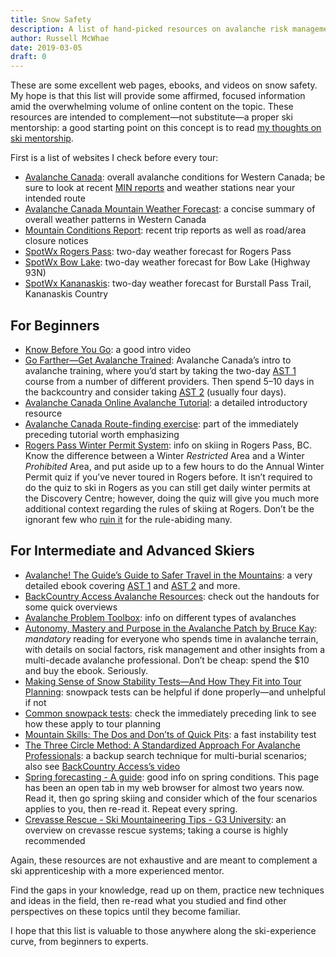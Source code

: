 ```yaml
---
title: Snow Safety
description: A list of hand-picked resources on avalanche risk management.
author: Russell McWhae
date: 2019-03-05
draft: 0
---
```


These are some excellent web pages, ebooks, and videos on snow safety. My hope is that this list will provide some affirmed, focused information amid the overwhelming volume of online content on the topic. These resources are intended to complement—not substitute—a proper ski mentorship: a good starting point on this concept is to read [my thoughts on ski mentorship](/journal/30-going-on-13#mistakes-and-mentorship-in-the-mountains).

First is a list of websites I check before every tour:

-   [Avalanche Canada](https://www.avalanche.ca): overall avalanche conditions for Western Canada; be sure to look at recent [MIN reports](https://www.avalanche.ca/mountain-information-network/) and weather stations near your intended route
-   [Avalanche Canada Mountain Weather Forecast](https://www.avalanche.ca/weather/forecast): a concise summary of overall weather patterns in Western Canada
-   [Mountain Conditions Report](https://www.mountainconditions.com/reports/list): recent trip reports as well as road/area closure notices
-   [SpotWx Rogers Pass](https://spotwx.com/products/grib_index.php?model=gem_lam_continental&lat=51.28333&lon=-117.51667&tz=America/Vancouver): two-day weather forecast for Rogers Pass
-   [SpotWx Bow Lake](https://spotwx.com/products/grib_index.php?model=gem_lam_continental&lat=51.67128&lon=-116.46003&tz=America/Edmonton): two-day weather forecast for Bow Lake (Highway 93N)
-   [SpotWx Kananaskis](https://spotwx.com/products/grib_index.php?model=gem_lam_continental&lat=50.77601&lon=-115.34095&tz=America/Edmonton): two-day weather forecast for Burstall Pass Trail, Kananaskis Country

## For Beginners

-   [Know Before You Go](https://vimeo.com/144545554): a good intro video
-   [Go Farther—Get Avalanche Trained](https://www.avalanche.ca/training): Avalanche Canada’s intro to avalanche training, where you’d start by taking the two-day [AST 1](https://www.avalanche.ca/training#ast1) course from a number of different providers. Then spend 5–10 days in the backcountry and consider taking [AST 2](https://www.avalanche.ca/training#ast2) (usually four days).
-   [Avalanche Canada Online Avalanche Tutorial](https://www.avalanche.ca/tutorial): a detailed introductory resource
-   [Avalanche Canada Route-finding exercise](https://www.avalanche.ca/tutorial/reducing-risk-in-the-field/route-finding-exercises): part of the immediately preceding tutorial worth emphasizing
-   [Rogers Pass Winter Permit System](https://www.pc.gc.ca/en/pn-np/bc/glacier/visit/hiver-winter/ski): info on skiing in Rogers Pass, BC. Know the difference between a Winter _Restricted_ Area and a Winter _Prohibited_ Area, and put aside up to a few hours to do the Annual Winter Permit quiz if you’ve never toured in Rogers before. It isn’t required to do the quiz to ski in Rogers as you can still get daily winter permits at the Discovery Centre; however, doing the quiz will give you much more additional context regarding the rules of skiing at Rogers. Don’t be the ignorant few who [ruin it](https://revelstokemountaineer.com/rogers-pass-winter-permit-violations-cause-concern-future-system/) for the rule-abiding many.

## For Intermediate and Advanced Skiers

-   [Avalanche! The Guide’s Guide to Safer Travel in the Mountains](https://www.shadowlightproductions.ca/e-books/): a very detailed ebook covering [AST 1](https://www.avalanche.ca/training#ast1) and [AST 2](https://www.avalanche.ca/training#ast2) and more.
-   [BackCountry Access Avalanche Resources](https://www.backcountryaccess.com/portfolio-category/avalanche-resources/): check out the handouts for some quick overviews
-   [Avalanche Problem Toolbox](https://utahavalanchecenter.org/avalanche-problem-toolbox): info on different types of avalanches
-   [Autonomy, Mastery and Purpose in the Avalanche Patch by Bruce Kay](http://avalanchepatch.com/): _mandatory_ reading for everyone who spends time in avalanche terrain, with details on social factors, risk management and other insights from a multi-decade avalanche professional. Don’t be cheap: spend the $10 and buy the ebook. Seriously.
-   [Making Sense of Snow Stability Tests—And How They Fit into Tour Planning](https://backcountryaccess.com/making-sense-of-snow-stability-tests/): snowpack tests can be helpful if done properly—and unhelpful if not
-   [Common snowpack tests](https://vimeo.com/79904128): check the immediately preceding link to see how these apply to tour planning
-   [Mountain Skills: The Dos and Don’ts of Quick Pits](https://backcountrymagazine.com/stories/mountain-skills-the-dos-and-donts-of-quick-pits/): a fast instability test
-   [The Three Circle Method: A Standardized Approach For Avalanche Professionals](https://s3.amazonaws.com/BackcountryAccess/content/papers/ISSW06SteveChristieV5.pdf): a backup search technique for multi-burial scenarios; also see [BackCountry Access’s video](https://www.backcountryaccess.com/portfolio/complex-multiple-avalanche-burials-backup-techniques-video/)
-   [Spring forecasting - A guide](https://www.avalanche.ca/blogs/spring-strategy-2017): good info on spring conditions. This page has been an open tab in my web browser for almost two years now. Read it, then go spring skiing and consider which of the four scenarios applies to you, then re-read it. Repeat every spring.
-   [Crevasse Rescue - Ski Mountaineering Tips - G3 University](https://www.youtube.com/watch?v=b3aLf5IzOa8): an overview on crevasse rescue systems; taking a course is highly recommended

Again, these resources are not exhaustive and are meant to complement a ski apprenticeship with a more experienced mentor.

Find the gaps in your knowledge, read up on them, practice new techniques and ideas in the field, then re-read what you studied and find other perspectives on these topics until they become familiar.

I hope that this list is valuable to those anywhere along the ski-experience curve, from beginners to experts.
